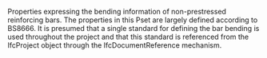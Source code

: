 ﻿Properties expressing the bending information of non-prestressed reinforcing bars. The properties in this Pset are largely defined according to BS8666. It is presumed that a single standard for defining the bar bending is used throughout the project and that this standard is referenced from the IfcProject object through the IfcDocumentReference mechanism.
